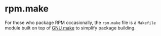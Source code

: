 rpm.make
========

For those who package RPM occasionally, the `rpm.make` file is a `Makefile`
module built on top of [GNU make][gmake] to simplify package building.

[gmake]: http://www.gnu.org/software/make/

